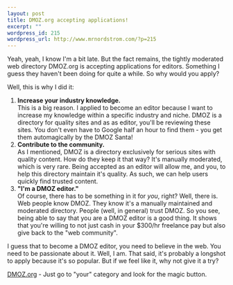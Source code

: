 ```yaml
--- 
layout: post
title: DMOZ.org accepting applications!
excerpt: ""
wordpress_id: 215
wordpress_url: http://www.mrnordstrom.com/?p=215
---
```

<p>Yeah, yeah, I know I'm a bit late. But the fact remains, the tightly moderated web directory DMOZ.org is accepting applications for editors. Something I guess they haven't been doing for quite a while. So why would you apply?</p>

<p>Well, this is why I did it:</p>

<ol>
<li><strong>Increase your industry knowledge.</strong><br />
This is a big reason. I applied to become an editor because I want 
to increase my knowledge within a specific industry and niche. DMOZ is a directory for quality sites and as as editor, you'll be reviewing these sites. You don't even have to Google half an hour to find them - you get them automagically by the DMOZ Santa!</li>

<li><strong>Contribute to the community.</strong><br />
As I mentioned, DMOZ is a directory exclusively for serious sites with quality content. How do they keep it that way? It's manually moderated, which is very rare. Being accepted as an editor will allow me, and you, to help this directory maintain it's quality. As such, we can help users quickly find trusted content.</li>

<li><strong>"I'm a DMOZ editor."</strong><br />
Of course, there has to be something in it for <em>you</em>, right? Well, there is. Web people know DMOZ. They know it's a manually maintained and moderated directory. People (well, in general) trust DMOZ. So you see, being able to say that you are a DMOZ editor is a good thing. It shows that you're willing to not just cash in your $300/hr freelance pay but also give back to the "web community".</li>
</ol>

<p>I guess that to become a DMOZ editor, you need to believe in the web. You need to be passionate about it. Well, I am. That said, it's probably a longshot to apply because it's so popular. But if we feel like it, why not give it a try?</p>

<p><a href="http://www.dmoz.org/">DMOZ.org</a> - Just go to "your" category and look for the magic button.</p>
